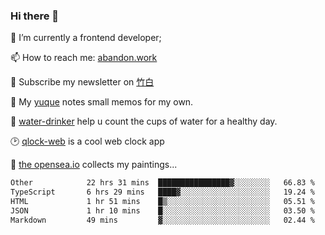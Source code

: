 ### Hi there 👋

<!--
**Alfxjx/Alfxjx** is a ✨ _special_ ✨ repository because its `README.md` (this file) appears on your GitHub profile.

Here are some ideas to get you started:

- 🔭 I’m currently working on ...
- 🌱 I’m currently learning ...
- 👯 I’m looking to collaborate on ...
- 🤔 I’m looking for help with ...
- 💬 Ask me about ...
- 📫 How to reach me: ...
- 😄 Pronouns: ...
- ⚡ Fun fact: ...
-->
🔭  I’m currently a frontend developer;

📫  How to reach me: [abandon.work](https://www.abandon.work/)

🎉  Subscribe my newsletter on [竹白](https://alfxjx.zhubai.love/)

🌱  My [yuque](https://www.yuque.com/alfxjx) notes small memos for my own.

🥤  [water-drinker](https://weldingboys.vercel.app/water) help u count the cups of water for a healthy day.

🕑  [qlock-web](https://qlock-web.vercel.app) is a cool web clock app

🌊  [the opensea.io](https://opensea.io/assets/0x495f947276749ce646f68ac8c248420045cb7b5e/29433830147332339639115006737701029562687338063458078299874716625823015632897) collects my paintings...

<!--START_SECTION:waka-->

```txt
Other            22 hrs 31 mins  ████████████████▓░░░░░░░░   66.83 %
TypeScript       6 hrs 29 mins   ████▓░░░░░░░░░░░░░░░░░░░░   19.24 %
HTML             1 hr 51 mins    █▒░░░░░░░░░░░░░░░░░░░░░░░   05.51 %
JSON             1 hr 10 mins    █░░░░░░░░░░░░░░░░░░░░░░░░   03.50 %
Markdown         49 mins         ▓░░░░░░░░░░░░░░░░░░░░░░░░   02.44 %
```

<!--END_SECTION:waka-->

